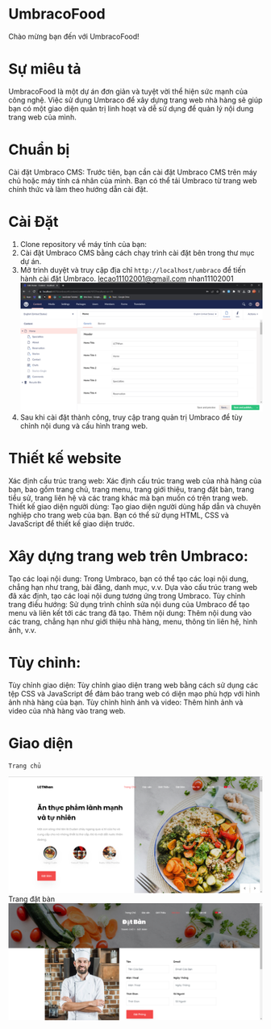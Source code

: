 # UmbracoFood

Chào mừng bạn đến với UmbracoFood!

# Sự miêu tả

UmbracoFood là một dự án đơn giản và tuyệt vời thể hiện sức mạnh của công nghệ. Việc sử dụng Umbraco để xây dựng trang web nhà hàng sẽ giúp bạn có một giao diện quản trị linh hoạt và dễ sử dụng để quản lý nội dung trang web của mình.

# Chuẩn bị

Cài đặt Umbraco CMS: Trước tiên, bạn cần cài đặt Umbraco CMS trên máy chủ hoặc máy tính cá nhân của mình. Bạn có thể tải Umbraco từ trang web chính thức và làm theo hướng dẫn cài đặt.

# Cài Đặt

1. Clone repository về máy tính của bạn:
2. Cài đặt Umbraco CMS bằng cách chạy trình cài đặt bên trong thư mục dự án.
3. Mở trình duyệt và truy cập địa chỉ `http://localhost/umbraco` để tiến hành cài đặt Umbraco.
    lecao11102001@gmail.com 
    nhan11102001
![Alt text](image.png)
4. Sau khi cài đặt thành công, truy cập trang quản trị Umbraco để tùy chỉnh nội dung và cấu hình trang web.

# Thiết kế website

Xác định cấu trúc trang web: Xác định cấu trúc trang web của nhà hàng của bạn, bao gồm trang chủ, trang menu, trang giới thiệu, trang đặt bàn, trang tiểu sử, trang liên hệ và các trang khác mà bạn muốn có trên trang web.
Thiết kế giao diện người dùng: Tạo giao diện người dùng hấp dẫn và chuyên nghiệp cho trang web của bạn. Bạn có thể sử dụng HTML, CSS và JavaScript để thiết kế giao diện trước.

# Xây dựng trang web trên Umbraco:

Tạo các loại nội dung: Trong Umbraco, bạn có thể tạo các loại nội dung, chẳng hạn như trang, bài đăng, danh mục, v.v. Dựa vào cấu trúc trang web đã xác định, tạo các loại nội dung tương ứng trong Umbraco.
Tùy chỉnh trang điều hướng: Sử dụng trình chỉnh sửa nội dung của Umbraco để tạo menu và liên kết tới các trang đã tạo.
Thêm nội dung: Thêm nội dung vào các trang, chẳng hạn như giới thiệu nhà hàng, menu, thông tin liên hệ, hình ảnh, v.v.

# Tùy chỉnh:

Tùy chỉnh giao diện: Tùy chỉnh giao diện trang web bằng cách sử dụng các tệp CSS và JavaScript để đảm bảo trang web có diện mạo phù hợp với hình ảnh nhà hàng của bạn.
Tùy chỉnh hình ảnh và video: Thêm hình ảnh và video của nhà hàng vào trang web.

# Giao diện
    Trang chủ
![Alt text](image-1.png)
    Trang đặt bàn
![Alt text](image-2.png)

